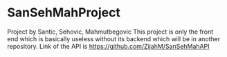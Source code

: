 # SanSehMahProject
Project by Santic, Sehovic, Mahmutbegovic
This project is only the front end which is basically useless without its backend which will be in another repository.
Link of the API is https://github.com/ZijahM/SanSehMahAPI
